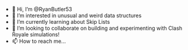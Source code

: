 - 👋 Hi, I’m @RyanButler53
- 👀 I’m interested in unusual and weird data structures
- 🌱 I’m currently learning about Skip Lists
- 💞️ I’m looking to collaborate on building and experimenting with Clash Royale simulations!
- 📫 How to reach me...

<!---
RyanButler53/RyanButler53 is a ✨ special ✨ repository because its `README.md` (this file) appears on your GitHub profile.
You can click the Preview link to take a look at your changes.
--->
